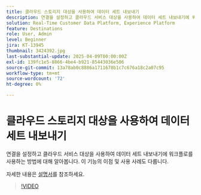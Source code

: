 ```yaml
---
title: 클라우드 스토리지 대상을 사용하여 데이터 세트 내보내기
description: 연결을 설정하고 클라우드 서비스 대상을 사용하여 데이터 세트 내보내기에 워크플로를 사용하는 방법에 대해 알아봅니다.
solution: Real-Time Customer Data Platform, Experience Platform
feature: Destinations
role: User, Admin
level: Beginner
jira: KT-13945
thumbnail: 3424392.jpg
last-substantial-update: 2025-04-09T00:00:00Z
exl-id: 139fc1e5-8866-4be4-b921-85443036e506
source-git-commit: 13a78ab0c8886a1711678b1c7c676a18c2a07c95
workflow-type: tm+mt
source-wordcount: '72'
ht-degree: 0%

---
```


# 클라우드 스토리지 대상을 사용하여 데이터 세트 내보내기

연결을 설정하고 클라우드 서비스 대상을 사용하여 데이터 세트 내보내기에 워크플로를 사용하는 방법에 대해 알아봅니다. 이 기능의 이점 및 사용 사례도 다룹니다.

자세한 내용은 [설명서](https://experienceleague.adobe.com/ko/docs/experience-platform/destinations/ui/activate/export-datasets)를 참조하세요.

>[!VIDEO](https://video.tv.adobe.com/v/3448825/?learn=on&enablevpops&captions=kor)
